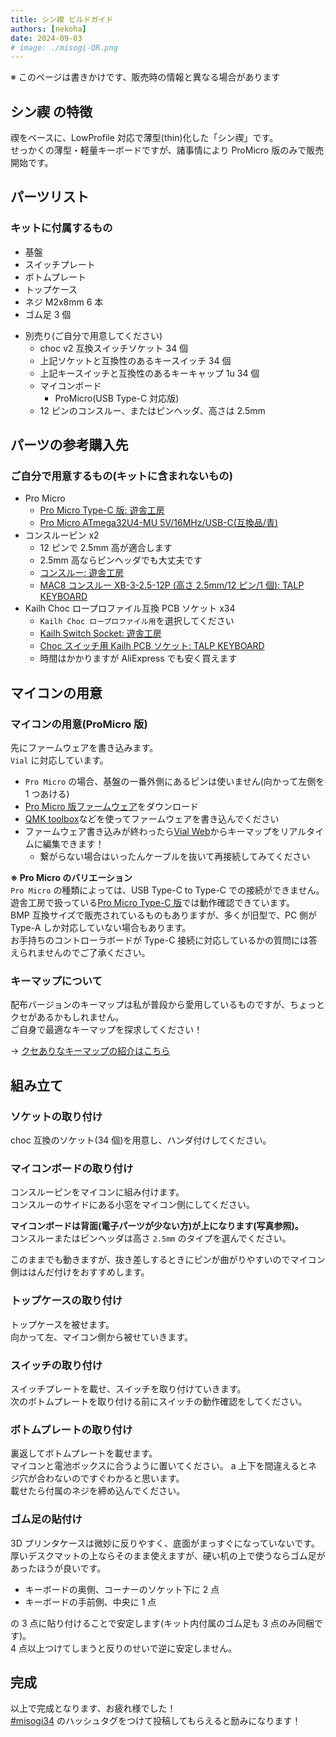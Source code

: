 ```yaml
---
title: シン禊 ビルドガイド
authors: [nekoha]
date: 2024-09-03
# image: ./misogi-QR.png
---
```


※ このページは書きかけです、販売時の情報と異なる場合があります

## シン禊 の特徴

禊をベースに、LowProfile 対応で薄型(thin)化した「シン禊」です。  
せっかくの薄型・軽量キーボードですが、諸事情により ProMicro 版のみで販売開始です。

<!-- 禊シリーズの特徴でもある単４をあきらめ、AAAA 電池搭載でより高さを抑える設計にしました。 -->

## パーツリスト

### キットに付属するもの

- 基盤
- スイッチプレート
- ボトムプレート
- トップケース
- ネジ M2x8mm 6 本
- ゴム足 3 個
<!-- - 電源部品(ProMicro 版には付属しません)
  - 昇圧コンバータ
  - トグル式電源スイッチ
  - AAAA 電池クリップ -->

- 別売り(ご自分で用意してください)
  - choc v2 互換スイッチソケット 34 個
  - 上記ソケットと互換性のあるキースイッチ 34 個
  - 上記キースイッチと互換性のあるキーキャップ 1u 34 個
  - マイコンボード
    - ProMicro(USB Type-C 対応版)
    <!-- - `Pro Micro` or `BLE Micro Pro`(下記参照) -->
  - 12 ピンのコンスルー、またはピンヘッダ、高さは 2.5mm
  <!-- - 12pin か BMP の場合 13pin のコンスルー、またはピンヘッダ、高さは 2.5mm -->

## パーツの参考購入先

### ご自分で用意するもの(キットに含まれないもの)

<!-- - BLE Micro Pro(どちらで購入しても OK)
  - [BLE Micro Pro Type-C 版: 遊舎工房](https://shop.yushakobo.jp/products/ble-micro-pro?variant=37665571340449)
  - [Pro Micro サイズの USB 対応 nRF52 マイコンボード: のぎけす屋](https://booth.pm/ja/items/1177319) -->

- Pro Micro
  - [Pro Micro Type-C 版: 遊舎工房](https://shop.yushakobo.jp/products/3905)
  - [Pro Micro ATmega32U4-MU 5V/16MHz/USB-C(互換品/青)](https://talpkeyboard.net/items/62e24e6f8a0bd07fe2d38137)
- コンスルーピン x2
  - 12 ピンで 2.5mm 高が適合します
  - 2.5mm 高ならピンヘッダでも大丈夫です
  - [コンスルー: 遊舎工房](https://shop.yushakobo.jp/products/31?variant=37665714405537)
  - [MAC8 コンスルー XB-3-2.5-12P \(高さ 2.5mm/12 ピン/1 個\): TALP KEYBOARD](https://talpkeyboard.net/items/5e056626d790db16e2889233)
- Kailh Choc ロープロファイル互換 PCB ソケット x34
  - `Kailh Choc ロープロファイル用`を選択してください
  - [Kailh Switch Socket: 遊舎工房](https://shop.yushakobo.jp/products/a01ps?_pos=1&_sid=782ff49e7&_ss=r)
  - [Choc スイッチ用 Kailh PCB ソケット: TALP KEYBOARD](https://talpkeyboard.net/items/6365b6224ff8c216413a0c92)
  - 時間はかかりますが AliExpress でも安く買えます

<!-- ### BMP 版キットに含まれるもの

キットに付属していますので通常は不要です。スペアが必要なら。

- [XCL103 使用 3.3V 出力昇圧 DCDC コンバーターキット: 秋月電子](https://akizukidenshi.com/catalog/g/g116116/)
- [電池ボックス 単 4×1 本 ピン: 秋月電子](https://akizukidenshi.com/catalog/g/g102670/)
- [基板用小型 3P トグルスイッチ 1 回路 2 接点: 秋月電子](https://akizukidenshi.com/catalog/g/g112407/) -->
<!-- - [3.3V 出力昇圧 DCDC コンバーター: 秋月電子](https://akizukidenshi.com/catalog/g/g113066/) -->

## マイコンの用意

<!--
### マイコンの用意(BMP 版)

BMP を組み付け、ファームウェアを書き込みます。
`Vial` に対応しています。

1. [ブートローダーをアップデートする](https://sekigon-gonnoc.github.io/BLE-Micro-Pro-WebConfigurator/#/update/bootloader)
   1. バージョン `ble_micro_pro_bootloader_1_2_2` を選び、BMP を USB 接続して `Update` をクリック
   2. 接続、書き込みが終わったら次に進むようメッセージが表示されます
   3. 1 回目は接続だけで終わってしまうことがあるので、表示メッセージを確認してください
2. [アプリケーションをアップデートする](https://sekigon-gonnoc.github.io/BLE-Micro-Pro-WebConfigurator/#/update/application)
   1. バージョン `ble_micro_pro_vial_1_2_3` を選び、BMP を USB 接続して `Update` をクリック
   2. 接続、書き込みが終わったら次に進むようメッセージが表示されます
   3. 1 回目は接続だけで終わってしまうことがあるので、表示メッセージを確認してください
3. [BMP 版ファームウェアをダウンロード](/firmwares/禊v3/bmp-misogi-v3.zip)して解凍
4. マイコンボードを USB 接続すると、ドライブとして認識されます
   1. 解凍したファイルを上書きコピーしてください
5. コピーが終わったら[Vial Web](https://vial.rocks/)からキーマップをリアルタイムに編集できます！
   1. 繋がらない場合はいったんケーブルを抜いて再接続してみてください(初回はちょっと不安定) -->

### マイコンの用意(ProMicro 版)

先にファームウェアを書き込みます。  
`Vial` に対応しています。

- `Pro Micro` の場合、基盤の一番外側にあるピンは使いません(向かって左側を 1 つあける)
- [Pro Micro 版ファームウェア](/firmwares/禊v3/promicro-misogi-v3.zip)をダウンロード
- [QMK toolbox](https://github.com/qmk/qmk_toolbox/releases)などを使ってファームウェアを書き込んでください
- ファームウェア書き込みが終わったら[Vial Web](https://vial.rocksob/)からキーマップをリアルタイムに編集できます！
  - 繋がらない場合はいったんケーブルを抜いて再接続してみてください

**※ Pro Micro のバリエーション**  
`Pro Micro` の種類によっては、USB Type-C to Type-C での接続ができません。  
遊舎工房で扱っている[Pro Micro Type-C 版](https://shop.yushakobo.jp/products/3905)では動作確認できています。  
BMP 互換サイズで販売されているものもありますが、多くが旧型で、PC 側が Type-A しか対応していない場合もあります。  
お手持ちのコントローラボードが Type-C 接続に対応しているかの質問には答えられませんのでご了承ください。

### キーマップについて

配布バージョンのキーマップは私が普段から愛用しているものですが、ちょっとクセがあるかもしれません。  
ご自身で最適なキーマップを探求してください！

→ [クセありなキーマップの紹介はこちら](/blog/2024/07/13/keymaps)

## 組み立て

### ソケットの取り付け

choc 互換のソケット(34 個)を用意し、ハンダ付けしてください。

<!-- ### 電源部品の組付け

BMP を使う場合は電池ボックス、電源スイッチ、昇圧コンバータを組み付けます。

### 昇圧コンバータの取り付け

基盤の `I`, `G`, `O` とコンバータの `I`, `G`, `O` を合わせるようにはんだ付けしてください。

反対側の端子 3 つは未使用で、どこにもつながっていません。
必須ではないですが、ぐらつかないようにもはんだ付けしても大丈夫です(ショートはさせないでください)。

### 電池クリップの取り付け

クリップをはんだ付けします。
クリップはニッケルなのでくっつきにくいです。フラックスがあるといくらか楽です。

電池は、左側が `+` になるように設置してください。

### 電源スイッチの取り付け

電源スイッチは、取付向きに注意してください。
押し込んだときに ON にしたい場合は写真のような向きで配置します。 -->

### マイコンボードの取り付け

コンスルーピンをマイコンに組み付けます。  
コンスルーのサイドにある小窓をマイコン側にしてください。

<!-- ![小窓をマイコン側に](./img/misogi-v3-19.jpg) -->

**マイコンボードは背面(電子パーツが少ない方)が上になります(写真参照)。**  
コンスルーまたはピンヘッダは高さ `2.5mm` のタイプを選んでください。

<!-- ![マイコンの装着](./img/misogi-v3-20.jpg) -->

このままでも動きますが、抜き差しするときにピンが曲がりやすいのでマイコン側ははんだ付けをおすすめします。

<!-- ![マイコンのはんだ付け](./img/misogi-v3-21.jpg) -->

### トップケースの取り付け

トップケースを被せます。  
向かって左、マイコン側から被せていきます。

<!-- ![](./img/misogi-v3-24.jpg) -->

### スイッチの取り付け

スイッチプレートを載せ、スイッチを取り付けていきます。  
次のボトムプレートを取り付ける前にスイッチの動作確認をしてください。

### ボトムプレートの取り付け

裏返してボトムプレートを載せます。  
マイコンと電池ボックスに合うように置いてください。 a
上下を間違えるとネジ穴が合わないのですぐわかると思います。  
載せたら付属のネジを締め込んでください。

<!-- ![ネジ締め](./img/misogi-v3-25.jpg) -->

### ゴム足の貼付け

3D プリンタケースは微妙に反りやすく、底面がまっすぐになっていないです。  
厚いデスクマットの上ならそのまま使えますが、硬い机の上で使うならゴム足があったほうが良いです。

- キーボードの奥側、コーナーのソケット下に 2 点
- キーボードの手前側、中央に 1 点

の 3 点に貼り付けることで安定します(キット内付属のゴム足も 3 点のみ同梱です)。  
4 点以上つけてしまうと反りのせいで逆に安定しません。

## 完成

以上で完成となります、お疲れ様でした！  
[#misogi34](https://x.com/search?q=%23misogi34) のハッシュタグをつけて投稿してもらえると励みになります！

<!-- ## 付録

- [3D プリント用 STL ファイル](/firmwares/禊v3/stl-thin-misogi-v3.zip) -->

<!-- ## 履歴

- 2024-11-01 販売開始 -->
